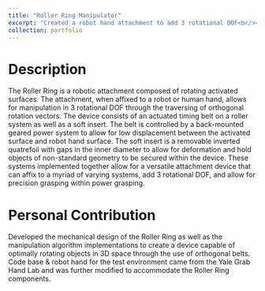 ```yaml
---
title: "Roller Ring Manipulator"
excerpt: "Created a robot hand attachment to add 3 rotational DOF<br/><img src='/images/roller-ring-reference.jpg'>"
collection: portfolio
---
```


Description
=== 
The Roller Ring is a robotic attachment composed of rotating activated surfaces. The attachment, when affixed to a robot or human hand, allows for manipulation in 3 rotational DOF through the traversing of orthogonal rotation vectors. The device consists of an actuated timing belt on a roller system as well as a soft insert. The belt is controlled by a back-mounted geared power system to allow for low displacement between the activated surface and robot hand surface. The soft insert is a removable inverted quatrefoil with gaps in the inner diameter to allow for deformation and hold objects of non-standard geometry to be secured within the device. These systems implemented together allow for a versatile attachment device that can affix to a myriad of varying systems, add 3 rotational DOF, and allow for precision grasping within power grasping.

Personal Contribution
===
Developed the mechanical design of the Roller Ring as well as the manipulation algorithm implementations to create a device capable of optimally rotating objects in 3D space through the use of orthogonal belts. Code base & robot hand for the test environment came from the Yale Grab Hand Lab and was further modified to accommodate the Roller Ring components.